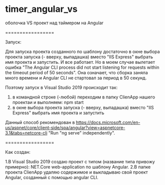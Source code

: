 # timer_angular_vs
оболочка VS проект над таймером на Angular

=================

Запуск:

Для запуска проекта созданного по шаблону достаточно в окне выбора проекта запуска (- вверху, выпадашка) вместо "IIS Express" выбрать имя проекта и запустить.
И все работает. Но в моем случае вылетает ошибка "The Angular CLI process did not start listening for requests within the timeout period of 50 seconds".
Она означает, что сборка заняла много времени и Angular CLI не стартовал за период в 50 секунд.


Поэтому запуск в Visual Studio 2019 происходит так:

1. в командной строке (-любой) переходим в папку ClienApp нашего проектаи и выполняем: npm start
2. в окне выбора проекта запуска (- вверху, выпадашка) вместо "IIS Express" выбрать имя проекта и запустить

Данный способ рекомендован в https://docs.microsoft.com/en-us/aspnet/core/client-side/spa/angular?view=aspnetcore-3.1&tabs=netcore-cli
"Run "ng serve" independently".

=================

Как создан:

1.В Visual Studio 2019 создаю проект с типом (название типа привожу примерно): NET.Core web-application по шаблону Angular.
2.В папке проекта ClienApp удаляю содержимое и выкладываю свой проект Angular, созданный с помощью angular CLI. 
